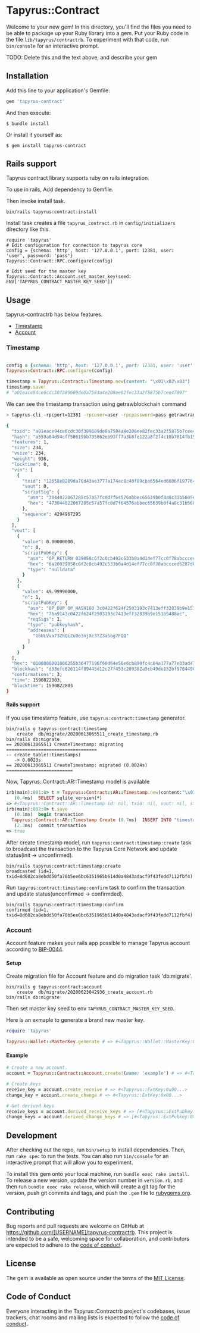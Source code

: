 # Tapyrus::Contract

Welcome to your new gem! In this directory, you'll find the files you need to be able to package up your Ruby library into a gem. Put your Ruby code in the file `lib/tapyrus/contractrb`. To experiment with that code, run `bin/console` for an interactive prompt.

TODO: Delete this and the text above, and describe your gem

## Installation

Add this line to your application's Gemfile:

```ruby
gem 'tapyrus-contract'
```

And then execute:

    $ bundle install

Or install it yourself as:

    $ gem install tapyrus-contract

## Rails support

Tapyrus contract library supports ruby on rails integration.

To use in rails, Add dependency to Gemfile.

Then invoke install task.
```
bin/rails tapyrus:contract:install
```

Install task creates a file `tapyrus_contract.rb` in `config/initializers` directory like this.
```
require 'tapyrus'
# Edit configuration for connection to tapyrus core
config = {schema: 'http', host: '127.0.0.1', port: 12381, user: 'user', password: 'pass'}
Tapyrus::Contract::RPC.configure(config)

# Edit seed for the master key
Tapyrus::Contract::Account.set_master_key(seed: ENV['TAPYRUS_CONTRACT_MASTER_KEY_SEED'])
```

## Usage

tapyrus-contractrb has below features.

* [Timestamp](#Timestamp)
* [Account](#Account)

### Timestamp  

```ruby

config = {schema: 'http', host: '127.0.0.1', port: 12381, user: 'user', password: 'pass'}
Tapyrus::Contract::RPC.configure(config)

timestamp = Tapyrus::Contract::Timestamp.new(content: "\x01\x02\x03")
timestamp.save!
# "a01eace94ce6cdc30f389609de8a7584a4e208ee82fec33a2f5875b7cee47097"

```

We can see the timestamp transaction using getrawblockchain command

```bash
> tapyrus-cli -rpcport=12381 -rpcuser=user -rpcpassword=pass getrawtransaction a01eace94ce6cdc30f389609de8a7584a4e208ee82fec33a2f5875b7cee47097 1

{
  "txid": "a01eace94ce6cdc30f389609de8a7584a4e208ee82fec33a2f5875b7cee47097",
  "hash": "a559a84d94cff58619bb735862eb93ff7a3b8fe122a8f2f4c10b7814fb15459a",
  "features": 1,
  "size": 234,
  "vsize": 234,
  "weight": 936,
  "locktime": 0,
  "vin": [
    {
      "txid": "12658e0289da70d43ae3777a174ac8c40f89cbe6564ed6606f197764b3556200",
      "vout": 0,
      "scriptSig": {
        "asm": "3044022067285c57a57fc0d7f64576abbec65639b0f4a8c31b5605eefe881edccb97c62402201ddec93c0c9bf3bb5707757e97e7fa6566c0183b41537e4f9ec46dcfe401864d[ALL] 03b8ad9e3271a20d5eb2b622e455fcffa5c9c90e38b192772b2e1b58f6b442e78d",
        "hex": "473044022067285c57a57fc0d7f64576abbec65639b0f4a8c31b5605eefe881edccb97c62402201ddec93c0c9bf3bb5707757e97e7fa6566c0183b41537e4f9ec46dcfe401864d012103b8ad9e3271a20d5eb2b622e455fcffa5c9c90e38b192772b2e1b58f6b442e78d"
      },
      "sequence": 4294967295
    }
  ],
  "vout": [
    {
      "value": 0.00000000,
      "n": 0,
      "scriptPubKey": {
        "asm": "OP_RETURN 039058c6f2c0cb492c533b0a4d14ef77cc0f78abccced5287d84a1a2011cfb81",
        "hex": "6a20039058c6f2c0cb492c533b0a4d14ef77cc0f78abccced5287d84a1a2011cfb81",
        "type": "nulldata"
      }
    },
    {
      "value": 49.99990000,
      "n": 1,
      "scriptPubKey": {
        "asm": "OP_DUP OP_HASH160 3c0422f624f2503193c7413eff32839b9e151b54 OP_EQUALVERIFY OP_CHECKSIG",
        "hex": "76a9143c0422f624f2503193c7413eff32839b9e151b5488ac",
        "reqSigs": 1,
        "type": "pubkeyhash",
        "addresses": [
          "16ULVva73ZhQiZu9o3njXc3TZ3aSog7FQQ"
        ]
      }
    }
  ],
  "hex": "0100000001006255b36477196f60d64e56e6cb890fc4c84a177a77e33ad470da89028e6512000000006a473044022067285c57a57fc0d7f64576abbec65639b0f4a8c31b5605eefe881edccb97c62402201ddec93c0c9bf3bb5707757e97e7fa6566c0183b41537e4f9ec46dcfe401864d012103b8ad9e3271a20d5eb2b622e455fcffa5c9c90e38b192772b2e1b58f6b442e78dffffffff020000000000000000226a20039058c6f2c0cb492c533b0a4d14ef77cc0f78abccced5287d84a1a2011cfb81f0ca052a010000001976a9143c0422f624f2503193c7413eff32839b9e151b5488ac00000000",
  "blockhash": "d33efc626114f89445d12c27f453c209382a3cb49de132bf978449093f2d2dbb",
  "confirmations": 3,
  "time": 1590822803,
  "blocktime": 1590822803
}
```

#### Rails support 

If you use timestamp feature, use `tapyrus:contract:timestamp` generator.
```
bin/rails g tapyrus:contract:timestamp
    create  db/migrate/20200613065511_create_timestamp.rb
bin/rails db:migrate
== 20200613065511 CreateTimestamp: migrating ==================================
-- create_table(:timestamps)
   -> 0.0023s
== 20200613065511 CreateTimestamp: migrated (0.0024s) =========================
```

Now, Tapyrus::Contract::AR::Timestamp model is available

```ruby
irb(main):001:0> t = Tapyrus::Contract::AR::Timestamp.new(content:"\x01010101", prefix: "app")
   (0.4ms)  SELECT sqlite_version(*)
=> #<Tapyrus::Contract::AR::Timestamp id: nil, txid: nil, vout: nil, status: "init", content_hash: "9ccc644b03a88358a754962903a659a2d338767ee61674dde5...", prefix: "app">
irb(main):002:0> t.save
   (0.1ms)  begin transaction
  Tapyrus::Contract::AR::Timestamp Create (0.7ms)  INSERT INTO "timestamps" ("status", "content_hash", "prefix") VALUES (?, ?, ?)  [["status", 0], ["content_hash", "9ccc644b03a88358a754962903a659a2d338767ee61674dde5434702a6256e6d"], ["prefix", "app"]]
   (2.3ms)  commit transaction
=> true
```

After create timestamp model, run `tapyrus:contract:timestamp:create` task to broadcast the transaction to the Tapyrus Core Network and update status(init -> unconfirmed).

```
bin/rails tapyrus:contract:timestamp:create
broadcasted (id=1, txid=8d602ca8ebdd50fa70b5ee6bc6351965b614d0a4843adacf9f43fedd7112fbf4)
```

Run `tapyrus:contract:timestamp:confirm` task to confirm the transaction and update status(unconfirmed -> confirmded).
```
bin/rails tapyrus:contract:timestamp:confirm
confirmed (id=1, txid=8d602ca8ebdd50fa70b5ee6bc6351965b614d0a4843adacf9f43fedd7112fbf4)
```

### Account

Account feature makes your rails app possible to manage Tapyrus account according to [BIP-0044](https://github.com/bitcoin/bips/blob/master/bip-0044.mediawiki).

#### Setup

Create migration file for Account feature and do migration task 'db:migrate'.

```
bin/rails g tapyrus:contract:account
    create  db/migrate/20200623042936_create_account.rb
bin/rails db:migrate
```

Then set master key seed to env `TAPYRUS_CONTRACT_MASTER_KEY_SEED`.

Here is an exmaple to generate a brand new master key.
```ruby
require 'tapyrus'

Tapyrus::Wallet::MasterKey.generate # => #<Tapyrus::Wallet::MasterKey:0x00007f...>
```

#### Example

```ruby
# Create a new account.
account = Tapyrus::Contract::Account.create!(name: 'example') # => #<Tapyrus::Contract::Account:0x00...>

# Create keys
receive_key = account.create_receive # => #<Tapyrus::ExtKey:0x00...>
change_key = account.create_change # => #<Tapyrus::ExtKey:0x00...>

# Get derived keys
receive_keys = account.derived_receive_keys # => [#<Tapyrus::ExtPubkey:0x00...>]
change_keys = account.derived_change_keys # => [#<Tapyrus::ExtPubkey:0x00...>]
```

## Development

After checking out the repo, run `bin/setup` to install dependencies. Then, run `rake spec` to run the tests. You can also run `bin/console` for an interactive prompt that will allow you to experiment.

To install this gem onto your local machine, run `bundle exec rake install`. To release a new version, update the version number in `version.rb`, and then run `bundle exec rake release`, which will create a git tag for the version, push git commits and tags, and push the `.gem` file to [rubygems.org](https://rubygems.org).

## Contributing

Bug reports and pull requests are welcome on GitHub at https://github.com/[USERNAME]/tapyrus-contractrb. This project is intended to be a safe, welcoming space for collaboration, and contributors are expected to adhere to the [code of conduct](https://github.com/[USERNAME]/tapyrus-contractrb/blob/master/CODE_OF_CONDUCT.md).


## License

The gem is available as open source under the terms of the [MIT License](https://opensource.org/licenses/MIT).

## Code of Conduct

Everyone interacting in the Tapyrus::Contractrb project's codebases, issue trackers, chat rooms and mailing lists is expected to follow the [code of conduct](https://github.com/[USERNAME]/tapyrus-contractrb/blob/master/CODE_OF_CONDUCT.md).
